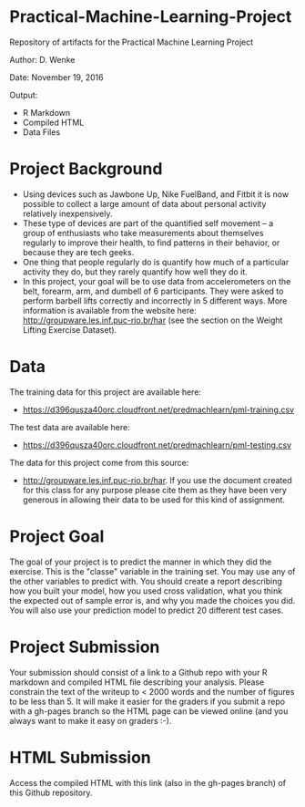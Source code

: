 # Practical-Machine-Learning-Project
Repository of artifacts for the Practical Machine Learning Project

Author: D. Wenke

Date: November 19, 2016

Output: 
- R Markdown
- Compiled HTML
- Data Files

# Project Background

- Using devices such as Jawbone Up, Nike FuelBand, and Fitbit it is now possible to collect a large amount of data about personal activity relatively inexpensively. 
- These type of devices are part of the quantified self movement – a group of enthusiasts who take measurements about themselves regularly to improve their health, to find patterns in their behavior, or because they are tech geeks. 
- One thing that people regularly do is quantify how much of a particular activity they do, but they rarely quantify how well they do it. 
- In this project, your goal will be to use data from accelerometers on the belt, forearm, arm, and dumbell of 6 participants. They were asked to perform barbell lifts correctly and incorrectly in 5 different ways. More information is available from the website here: http://groupware.les.inf.puc-rio.br/har (see the section on the Weight Lifting Exercise Dataset).

# Data

The training data for this project are available here:

- https://d396qusza40orc.cloudfront.net/predmachlearn/pml-training.csv

The test data are available here:

- https://d396qusza40orc.cloudfront.net/predmachlearn/pml-testing.csv


The data for this project come from this source: 
- http://groupware.les.inf.puc-rio.br/har. 
If you use the document created for this class for any purpose please cite them as they have been very generous in allowing their data to be used for this kind of assignment.

# Project Goal
The goal of your project is to predict the manner in which they did the exercise. This is the "classe" variable in the training set. You may use any of the other variables to predict with. You should create a report describing how you built your model, how you used cross validation, what you think the expected out of sample error is, and why you made the choices you did. You will also use your prediction model to predict 20 different test cases.

# Project Submission

Your submission should consist of a link to a Github repo with your R markdown and compiled HTML file describing your analysis. Please constrain the text of the writeup to < 2000 words and the number of figures to be less than 5. It will make it easier for the graders if you submit a repo with a gh-pages branch so the HTML page can be viewed online (and you always want to make it easy on graders :-).

# HTML Submission

Access the compiled HTML with this link (also in the gh-pages branch) of this Github repository.
